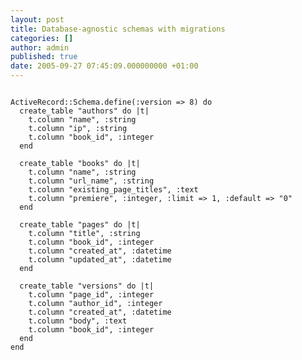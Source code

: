 ```yaml
---
layout: post
title: Database-agnostic schemas with migrations
categories: []
author: admin
published: true
date: 2005-09-27 07:45:09.000000000 +01:00
---
```

<pre><code>
ActiveRecord::Schema.define(:version =&gt; 8) do
  create_table "authors" do |t|
    t.column "name", :string
    t.column "ip", :string
    t.column "book_id", :integer
  end
 
  create_table "books" do |t|
    t.column "name", :string
    t.column "url_name", :string
    t.column "existing_page_titles", :text
    t.column "premiere", :integer, :limit =&gt; 1, :default =&gt; "0"
  end
 
  create_table "pages" do |t|
    t.column "title", :string
    t.column "book_id", :integer
    t.column "created_at", :datetime
    t.column "updated_at", :datetime
  end
 
  create_table "versions" do |t|
    t.column "page_id", :integer
    t.column "author_id", :integer
    t.column "created_at", :datetime
    t.column "body", :text
    t.column "book_id", :integer
  end
end
</pre><p></code></p>